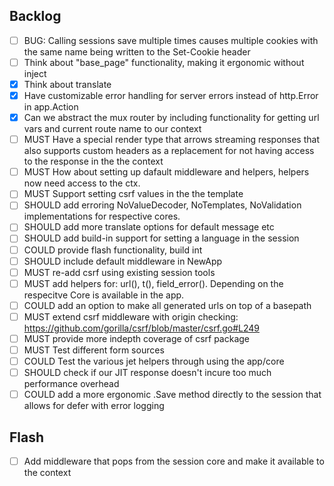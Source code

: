 ## Backlog
- [ ] BUG: Calling sessions save multiple times causes multiple cookies with the same name being written
      to the Set-Cookie header
- [ ] Think about "base_page" functionality, making it ergonomic without inject
- [x] Think about translate
- [x] Have customizable error handling for server errors instead of http.Error in
      app.Action
- [x] Can we abstract the mux router by including functionality for getting url vars and
      current route name to our context
- [ ] MUST Have a special render type that arrows streaming responses that also supports
      custom headers as a replacement for not having access to the response in the
      the context
- [ ] MUST How about setting up dafault middleware and helpers, helpers now need access to the ctx.
- [ ] MUST Support setting csrf values in the the template
- [ ] SHOULD add erroring NoValueDecoder, NoTemplates, NoValidation implementations for 
      respective cores.
- [ ] SHOULD add more translate options for default message etc
- [ ] SHOULD add build-in support for setting a language in the session
- [ ] COULD provide flash functionality, build int
- [ ] SHOULD include default middleware in NewApp
- [ ] MUST re-add csrf using existing session tools
- [ ] MUST add helpers for: url(), t(), field_error(). Depending on the respecitve Core 
      is available in the app.
- [ ] COULD add an option to make all generated urls on top of a basepath
- [ ] MUST extend csrf middleware with origin checking: https://github.com/gorilla/csrf/blob/master/csrf.go#L249
- [ ] MUST provide more indepth coverage of csrf package
- [ ] MUST Test different form sources
- [ ] COULD Test the various jet helpers through using the app/core
- [ ] SHOULD check if our JIT response doesn't incure too much performance overhead
- [ ] COULD add a more ergonomic .Save method directly to the session that allows for defer with error logging

## Flash 
- [ ] Add middleware that pops from the session core and make it available to the context